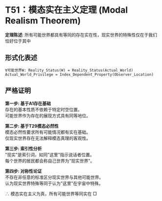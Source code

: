 # T51：模态实在主义定理 (Modal Realism Theorem)  

**定理陈述**: 所有可能世界都具有等同的存在实在性，现实世界的特殊性仅在于我们恰好位于其中  

## 形式化表述  
```  
∀可能世界W: Reality_Status(W) = Reality_Status(Actual_World)  
Actual_World_Privilege = Index_Dependent_Property(Observer_Location)  
```  

## 严格证明  

**第一步: 基于A1存在基础**  
存在的基本性质不依赖于特定时空位置。  
可能世界作为存在的展现方式具有同等地位。  

**第二步: 基于T29模态必然性**  
模态必然性要求所有可能情况都有实在基础。  
仅现实世界存在无法解释模态真理的客观性。  

**第三步: 索引性分析**  
"现实"是索引词，如同"这里"指示说话者位置。  
每个世界的居民都会称自己世界为"现实世界"。  

**第四步: 对称性论证**  
不存在非任意的标准区分现实世界与其他可能世界。  
认为现实世界特殊等同于认为"这里"在宇宙中特殊。  

∴ 模态实在主义为真，所有可能世界等同实在 □  